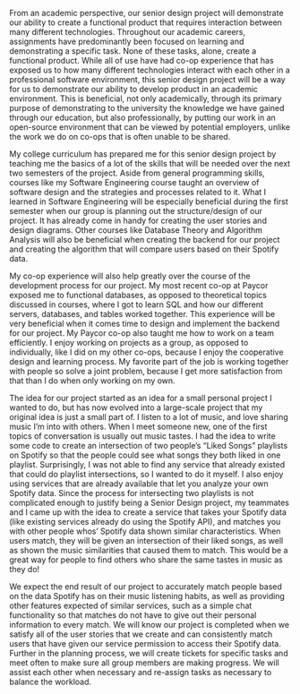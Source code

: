 From an academic perspective, our senior design project will demonstrate our
ability to create a functional product that requires interaction between many
different technologies. Throughout our academic careers, assignments have
predominantly been focused on learning and demonstrating a specific task. None
of these tasks, alone, create a functional product. While all of use have had
co-op experience that has exposed us to how many different technologies interact
with each other in a professional software environment, this senior design
project will be a way for us to demonstrate our ability to develop product in an
academic environment. This is beneficial, not only academically, through its
primary purpose of demonstrating to the university the knowledge we have gained
through our education, but also professionally, by putting our work in an
open-source environment that can be viewed by potential employers, unlike the
work we do on co-ops that is often unable to be shared.

My college curriculum has prepared me for this senior design project by teaching
me the basics of a lot of the skills that will be needed over the next two
semesters of the project. Aside from general programming skills, courses like my
Software Engineering course taught an overview of software design and the
strategies and processes related to it.  What I learned in Software Engineering
will be especially beneficial during the first semester when our group is
planning out the structure/design of our project.  It has already come in handy
for creating the user stories and design diagrams. Other courses like Database
Theory and Algorithm Analysis will also be beneficial when creating the backend
for our project and creating the algorithm that will compare users based on
their Spotify data.

My co-op experience will also help greatly over the course of the development
process for our project. My most recent co-op at Paycor exposed me to functional
databases, as opposed to theoretical topics discussed in courses, where I got to
learn SQL and how our different servers, databases, and tables worked together.
This experience will be very beneficial when it comes time to design and
implement the backend for our project. My Paycor co-op also taught me how to
work on a team efficiently. I enjoy working on projects as a group, as opposed
to individually, like I did on my other co-ops, because I enjoy the cooperative
design and learning process. My favorite part of the job is working together
with people so solve a joint problem, because I get more satisfaction from that
than I do when only working on my own. 

The idea for our project started as an idea for a small personal project I
wanted to do, but has now evolved into a large-scale project that my original
idea is just a small part of. I listen to a lot of music, and love sharing music
I’m into with others. When I meet someone new, one of the first topics of
conversation is usually out music tastes. I had the idea to write some code to
create an intersection of two people’s “Liked Songs” playlists on Spotify so
that the people could see what songs they both liked in one playlist.
Surprisingly, I was not able to find any service that already existed that could
do playlist intersections, so I wanted to do it myself. I also enjoy using
services that are already available that let you analyze your own Spotify data.
Since the process for intersecting two playlists is not complicated enough to
justify being a Senior Design project, my teammates and I came up with the idea
to create a service that takes your Spotify data (like existing services already
do using the Spotify API), and matches you with other people whos’ Spotify data
shown similar characteristics. When users match, they will be given an
intersection of their liked songs, as well as shown the music similarities that
caused them to match. This would be a great way for people to find others who
share the same tastes in music as they do!

We expect the end result of our project to accurately match people based on the
data Spotify has on their music listening habits, as well as providing other
features expected of similar services, such as a simple chat functionality so
that matches do not have to give out their personal information to every match.
We will know our project is completed when we satisfy all of the user stories
that we create and can consistently match users that have given our service
permission to access their Spotify data.  Further in the planning process, we
will create tickets for specific tasks and meet often to make sure all group
members are making progress. We will assist each other when necessary and
re-assign tasks as necessary to balance the workload.
